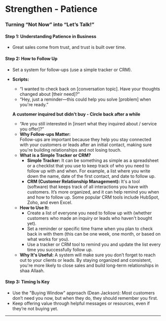 # Strengthen - Patience

### **Turning “Not Now” into “Let’s Talk!”**

#### **Step 1: Understanding Patience in Business**

* Great sales come from trust, and trust is built over time.

#### **Step 2: How to Follow Up**

* Set a system for follow-ups (use a simple tracker or CRM).
*   **Scripts:**

    * “I wanted to check back on \[conversation topic]. Have your thoughts changed about \[their need]?”
    * “Hey, just a reminder—this could help you solve \[problem] when you're ready.”

    **A customer inquired but didn't buy - Circle back after a while**

    * “Are you still interested in \[insert what they inquired about / service you offer]?”
    * **Why Follow-ups Matter:**\
      Follow-ups are important because they help you stay connected with your customers or leads after an initial contact, making sure you're building relationships and not losing touch.
    * **What is a Simple Tracker or CRM?**
      * **Simple Tracker:** It can be something as simple as a spreadsheet or a checklist that you use to keep track of who you need to follow up with and when. For example, a list where you write down the name, date of the first contact, and date to follow up.
      * **CRM (Customer Relationship Management):** It's a tool (software) that keeps track of all interactions you have with customers. It’s more organized, and it can help remind you when and how to follow up. Some popular CRM tools include HubSpot, Zoho, and even Excel.
    * **How to Use It:**
      * Create a list of everyone you need to follow up with (whether customers who made an inquiry or leads who haven't bought yet).
      * Set a reminder or specific time frame when you plan to check back in with them (this can be one week, one month, or based on what works for you).
      * Use a tracker or CRM tool to remind you and update the list every time you successfully follow up.
    * **Why It's Useful:** A system will make sure you don’t forget to reach out to your clients or leads. By staying organized and consistent, you're more likely to close sales and build long-term relationships in shaa Allaah.

#### **Step 3: Timing Is Key**

* Use the "Buying Window" approach (Dean Jackson): Most customers don’t need you now, but when they do, they should remember you first.
* Keep offering value through helpful messages or resources, even if they’re not buying yet.

***

